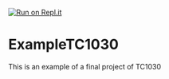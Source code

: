 [![Run on Repl.it](https://repl.it/badge/github/a01350637/ExampleTC1030)](https://repl.it/github/a01350637/ExampleTC1030)
# ExampleTC1030
This is an example of a final project of TC1030
